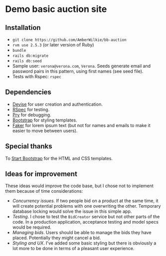 # Demo basic auction site

## Installation
* `git clone https://github.com/AmberWilkie/bb-auction`
* `rvm use 2.5.3` (or later version of Ruby)
* `bundle`
* `rails db:migrate`
* `rails db:seed`
* Sample user: `verona@verona.com`, `Verona`. Seeds generate email and password pairs in this pattern, using first names (see seed file).
* Tests with Rspec: `rspec`

## Dependencies
* [Devise](https://github.com/plataformatec/devise) for user creation and authentication.
* [RSpec](https://github.com/rspec/rspec-rails) for testing.
* [Pry](https://github.com/rweng/pry-rails) for debugging.
* [Bootstrap](https://github.com/twbs/bootstrap-rubygem) for styling templates. 
* [Faker](https://github.com/stympy/faker) for lorem ipsum text (but not for names and emails to make it easier to move between users).

## Special thanks
To [Start Bootstrap](https://startbootstrap.com/themes/) for the HTML and CSS templates.

## Ideas for improvement

These ideas would improve the code base, but I chose not to implement them because of time considerations:
* _Concurrency issues._ If two people bid on a product at the same time, it will create potential problems with one overwriting the other. Temporary database locking would solve the issue in this simple app.
* _Testing_. I chose to test the `BidCreator` service but not other parts of the code. In a production application, acceptance testing and model specs would be required.
* _Managing bids_. Users should be able to manage the bids they have placed. Potentially they might cancel a bid.
* _Styling and UX_. I've added some basic styling but there is obviously a lot more to be done in terms of a pleasant user experience.
